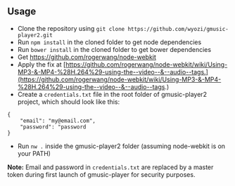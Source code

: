 ## Usage

- Clone the repository using ```git clone https://github.com/wyozi/gmusic-player2.git```  
- Run ```npm install``` in the cloned folder to get node dependencies  
- Run ```bower install``` in the cloned folder to get bower dependencies  
- Get https://github.com/rogerwang/node-webkit  
- Apply the fix at [https://github.com/rogerwang/node-webkit/wiki/Using-MP3-&-MP4-%28H.264%29-using-the--video--&--audio--tags.](https://github.com/rogerwang/node-webkit/wiki/Using-MP3-&-MP4-%28H.264%29-using-the--video--&--audio--tags.)
- Create a ```credentials.txt``` file in the root folder of gmusic-player2 project, which should look like this:
```
{
    "email": "my@email.com",
    "password": "password
}
```
- Run ```nw .``` inside the gmusic-player2 folder (assuming node-webkit is on your PATH)

__Note:__ Email and password in ```credentials.txt``` are replaced by a master token during first launch of gmusic-player for security purposes.
